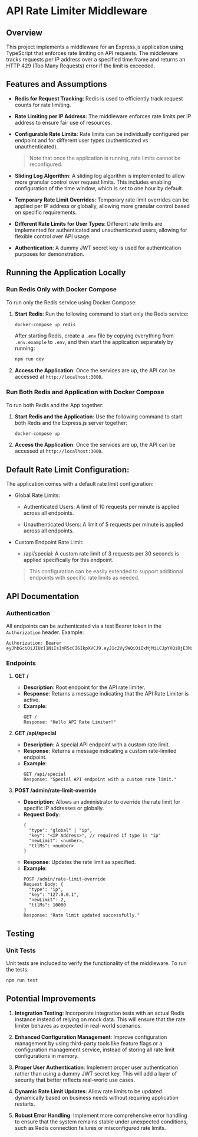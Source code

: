 # API Rate Limiter Middleware

## Overview

This project implements a middleware for an Express.js application using TypeScript that enforces rate limiting on API requests. The middleware tracks requests per IP address over a specified time frame and returns an HTTP 429 (Too Many Requests) error if the limit is exceeded.

## Features and Assumptions

- **Redis for Request Tracking**: Redis is used to efficiently track request counts for rate limiting.

- **Rate Limiting per IP Address**: The middleware enforces rate limits per IP address to ensure fair use of resources.

- **Configurable Rate Limits**: Rate limits can be individually configured per endpoint and for different user types (authenticated vs unauthenticated).

  > Note that once the application is running, rate limits cannot be reconfigured.

- **Sliding Log Algorithm**: A sliding log algorithm is implemented to allow more granular control over request limits. This includes enabling configuration of the time window, which is set to one hour by default.

- **Temporary Rate Limit Overrides**: Temporary rate limit overrides can be applied per IP address or globally, allowing more granular control based on specific requirements.

- **Different Rate Limits for User Types**: Different rate limits are implemented for authenticated and unauthenticated users, allowing for flexible control over API usage.

- **Authentication**: A dummy JWT secret key is used for authentication purposes for demonstration.

## Running the Application Locally

### Run Redis Only with Docker Compose

To run only the Redis service using Docker Compose:

1. **Start Redis**:
   Run the following command to start only the Redis service:

   ```bash
   docker-compose up redis
   ```

   After starting Redis, create a `.env` file by copying everything from `.env.example` to `.env`, and then start the application separately by running:

   ```bash
   npm run dev
   ```

2. **Access the Application**: Once the services are up, the API can be accessed at `http://localhost:3000`.

### Run Both Redis and Application with Docker Compose

To run both Redis and the App together:

1. **Start Redis and the Application**:
   Use the following command to start both Redis and the Express.js server together:

   ```bash
   docker-compose up
   ```

2. **Access the Application**: Once the services are up, the API can be accessed at `http://localhost:3000`.

## Default Rate Limit Configuration:

The application comes with a default rate limit configuration:

- Global Rate Limits:

  - Authenticated Users: A limit of 10 requests per minute is applied across all endpoints.

  - Unauthenticated Users: A limit of 5 requests per minute is applied across all endpoints.

- Custom Endpoint Rate Limit:

  - /api/special: A custom rate limit of 3 requests per 30 seconds is applied specifically for this endpoint.

  > This configuration can be easily extended to support additional endpoints with specific rate limits as needed.

## API Documentation

### Authentication

All endpoints can be authenticated via a test Bearer token in the `Authorization` header. Example:

```
Authorization: Bearer eyJhbGciOiJIUzI1NiIsInR5cCI6IkpXVCJ9.eyJ1c2VySWQiOiIxMjMiLCJpYXQiOjE3MzEzNzgyNTN9.2t15fYHIqgQx7zwdIhOy0aC9FWS_LBcvVqEAjjLGZBY
```

### Endpoints

1. **GET /**

   - **Description**: Root endpoint for the API rate limiter.
   - **Response**: Returns a message indicating that the API Rate Limiter is active.
   - **Example**:
     ```
     GET /
     Response: "Hello API Rate Limiter!"
     ```

2. **GET /api/special**

   - **Description**: A special API endpoint with a custom rate limit.
   - **Response**: Returns a message indicating a custom rate-limited endpoint.
   - **Example**:
     ```
     GET /api/special
     Response: "Special API endpoint with a custom rate limit."
     ```

3. **POST /admin/rate-limit-override**

   - **Description**: Allows an administrator to override the rate limit for specific IP addresses or globally.
   - **Request Body**:
     ```
     {
       "type": "global" | "ip",
       "key": "<IP Address>", // required if type is "ip"
       "newLimit": <number>,
       "ttlMs": <number>
     }
     ```
   - **Response**: Updates the rate limit as specified.
   - **Example**:
     ```
     POST /admin/rate-limit-override
     Request Body: {
       "type": "ip",
       "key": "127.0.0.1",
       "newLimit": 2,
       "ttlMs": 10000
     }
     Response: "Rate limit updated successfully."
     ```

## Testing

### Unit Tests

Unit tests are included to verify the functionality of the middleware. To run the tests:

```bash
npm run test
```

## Potential Improvements

1. **Integration Testing**: Incorporate integration tests with an actual Redis instance instead of relying on mock data. This will ensure that the rate limiter behaves as expected in real-world scenarios.

2. **Enhanced Configuration Management**: Improve configuration management by using third-party tools like feature flags or a configuration management service, instead of storing all rate limit configurations in memory.

3. **Proper User Authentication**: Implement proper user authentication rather than using a dummy JWT secret key. This will add a layer of security that better reflects real-world use cases.

4. **Dynamic Rate Limit Updates**: Allow rate limits to be updated dynamically based on business needs without requiring application restarts.

5. **Robust Error Handling**: Implement more comprehensive error handling to ensure that the system remains stable under unexpected conditions, such as Redis connection failures or misconfigured rate limits.
